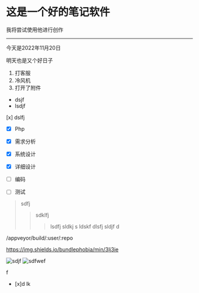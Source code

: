 # 这是一个好的笔记软件

我将尝试使用他进行创作

-----

今天是2022年11月20日

明天也是又个好日子

1. 打客服
1. 冷风机
3. 打开了附件

- dsjf 
- lsdjf 

[x] dslfj 


 - [x] Php

- [x] 需求分析
- [x] 系统设计
- [x] 详细设计
- [ ] 编码
- [ ] 测试


> sdfj 
>> sdklfj 
>>> lsdfj 
>>> sldkj s
ldskf 
dlsfj 
>> sldjf 
d

/appveyor/build/:user/:repo

https://img.shields.io/bundlephobia/min/3lj3ie

![sdjf](https://img.shields.io/bundlephobia/min/3lj3ie)
![sdfwef](https://img.shields.io/bundlephobia/min/3lj3ie)


f
- [x]d lk 

